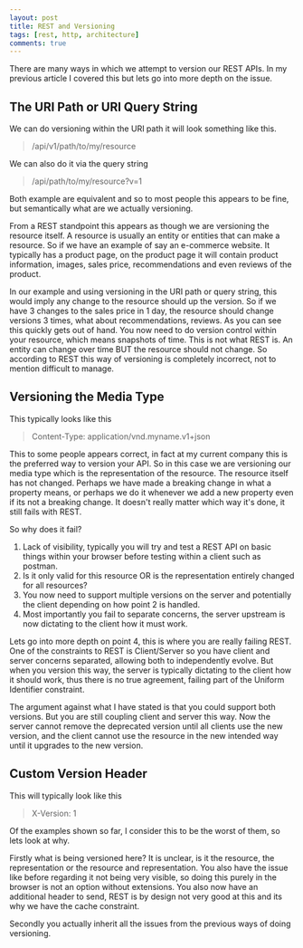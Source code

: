 ```yaml
---
layout: post
title: REST and Versioning
tags: [rest, http, architecture]
comments: true
---
```

There are many ways in which we attempt to version our REST APIs. In my previous article I covered this but lets go into more depth on the issue.

## The URI Path or URI Query String
We can do versioning within the URI path it will look something like this.

> /api/v1/path/to/my/resource

We can also do it via the query string

> /api/path/to/my/resource?v=1

Both example are equivalent and so to most people this appears to be fine, but semantically what are we actually versioning.

From a REST standpoint this appears as though we are versioning the resource itself. A resource is usually an entity or entities that can make a resource. So if we have an example of say an e-commerce website. It typically has a product page, on the product page it will contain product information, images, sales price, recommendations and even reviews of the product.

In our example and using versioning in the URI path or query string, this would imply any change to the resource should up the version. So if we have 3 changes to the sales price in 1 day, the resource should change versions 3 times, what about recommendations, reviews. As you can see this quickly gets out of hand. You now need to do version control within your resource, which means snapshots of time. This is not what REST is. An entity can change over time BUT the resource should not change. So according to REST this way of versioning is completely incorrect, not to mention difficult to manage.

## Versioning the Media Type

This typically looks like this

> Content-Type: application/vnd.myname.v1+json

This to some people appears correct, in fact at my current company this is the preferred way to version your API. So in this case we are versioning our media type which is the representation of the resource. The resource itself has not changed. Perhaps we have made a breaking change in what a property means, or perhaps we do it whenever we add a new property even if its not a breaking change. It doesn't really matter which way it's done, it still fails with REST.

So why does it fail? 

1. Lack of visibility, typically you will try and test a REST API on basic things within your browser before testing within a client such as postman.
2. Is it only valid for this resource OR is the representation entirely changed for all resources? 
3. You now need to support multiple versions on the server and potentially the client depending on how point 2 is handled.
4. Most importantly you fail to separate concerns, the server upstream is now dictating to the client how it must work. 

Lets go into more depth on point 4, this is where you are really failing REST. One of the constraints to REST is Client/Server so you have client and server concerns separated, allowing both to independently evolve. But when you version this way, the server is typically dictating to the client how it should work, thus there is no true agreement, failing part of the Uniform Identifier constraint.

The argument against what I have stated is that you could support both versions. But you are still coupling client and server this way. Now the server cannot remove the deprecated version until all clients use the new version, and the client cannot use the resource in the new intended way until it upgrades to the new version.

## Custom Version Header

This will typically look like this

> X-Version: 1

Of the examples shown so far, I consider this to be the worst of them, so lets look at why. 

Firstly what is being versioned here? It is unclear, is it the resource, the representation or the resource and representation. You also have the issue like before regarding it not being very visible, so doing this purely in the browser is not an option without extensions. You also now have an additional header to send, REST is by design not very good at this and its why we have the cache constraint. 

Secondly you actually inherit all the issues from the previous ways of doing versioning.

  


